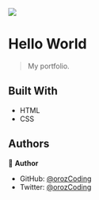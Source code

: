 ![](https://img.shields.io/badge/Microverse-blueviolet)

# Hello World

> My portfolio.


## Built With

- HTML
- CSS

## Authors

👤 **Author**

- GitHub: [@orozCoding](https://github.com/orozCoding)
- Twitter: [@orozCoding](https://twitter.com/orozCoding)
